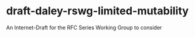# draft-daley-rswg-limited-mutability
An Internet-Draft for the RFC Series Working Group to consider
